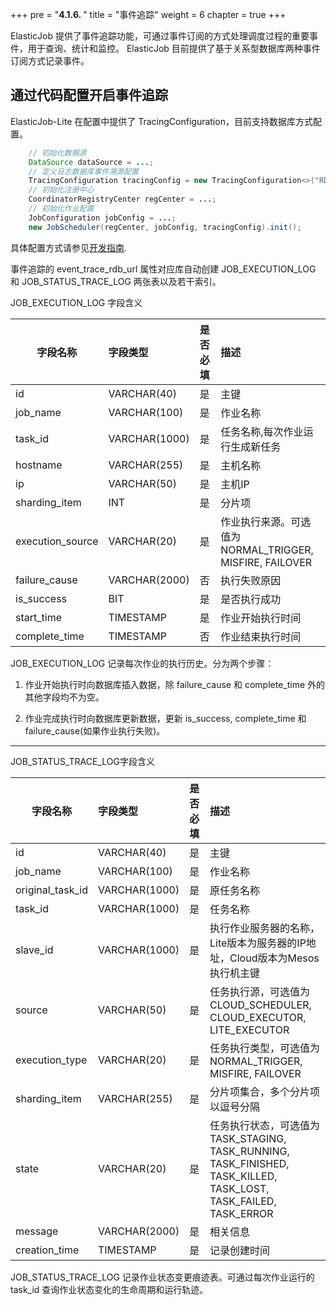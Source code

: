 +++
pre = "<b>4.1.6. </b>"
title = "事件追踪"
weight = 6
chapter = true
+++

ElasticJob 提供了事件追踪功能，可通过事件订阅的方式处理调度过程的重要事件，用于查询、统计和监控。
ElasticJob 目前提供了基于关系型数据库两种事件订阅方式记录事件。

## 通过代码配置开启事件追踪

ElasticJob-Lite 在配置中提供了 TracingConfiguration，目前支持数据库方式配置。

```java
    // 初始化数据源
    DataSource dataSource = ...;
    // 定义日志数据库事件溯源配置
    TracingConfiguration tracingConfig = new TracingConfiguration<>("RDB", dataSource);
    // 初始化注册中心
    CoordinatorRegistryCenter regCenter = ...;
    // 初始化作业配置
    JobConfiguration jobConfig = ...;
    new JobScheduler(regCenter, jobConfig, tracingConfig).init(); 
```

具体配置方式请参见[开发指南](/user-manual/job-config/).

事件追踪的 event_trace_rdb_url 属性对应库自动创建 JOB_EXECUTION_LOG 和 JOB_STATUS_TRACE_LOG 两张表以及若干索引。

JOB_EXECUTION_LOG 字段含义

| 字段名称           | 字段类型      | 是否必填 | 描述                                                                                             |
| ----------------- |:-------------|:--------|:------------------------------------------------------------------------------------------------|
|id                 |VARCHAR(40)   |是       | 主键                                                                                             |
|job_name           |VARCHAR(100)  |是       | 作业名称                                                                                          |
|task_id            |VARCHAR(1000) |是       | 任务名称,每次作业运行生成新任务                                                                      |
|hostname           |VARCHAR(255)  |是       | 主机名称                                                                                          |
|ip                 |VARCHAR(50)   |是       | 主机IP                                                                                            |
|sharding_item      |INT           |是       | 分片项                                                                                            |
|execution_source   |VARCHAR(20)   |是       | 作业执行来源。可选值为NORMAL_TRIGGER, MISFIRE, FAILOVER                                             |
|failure_cause      |VARCHAR(2000) |否       | 执行失败原因                                                                                       |
|is_success         |BIT           |是       | 是否执行成功                                                                                       |
|start_time         |TIMESTAMP     |是       | 作业开始执行时间                                                                                   |
|complete_time      |TIMESTAMP     |否       | 作业结束执行时间                                                                                   |


JOB_EXECUTION_LOG 记录每次作业的执行历史。分为两个步骤：

1. 作业开始执行时向数据库插入数据，除 failure_cause 和 complete_time 外的其他字段均不为空。

2. 作业完成执行时向数据库更新数据，更新 is_success, complete_time 和 failure_cause(如果作业执行失败)。

***

JOB_STATUS_TRACE_LOG字段含义

| 字段名称           | 字段类型      | 是否必填 | 描述                                                                                                                       |
| ----------------- |:-------------|:--------|:--------------------------------------------------------------------------------------------------------------------------|
|id                 |VARCHAR(40)   |是       | 主键                                                                                                                       |
|job_name           |VARCHAR(100)  |是       | 作业名称                                                                                                                    |
|original_task_id   |VARCHAR(1000) |是       | 原任务名称                                                                                                                  |
|task_id            |VARCHAR(1000) |是       | 任务名称                                                                                                                    |
|slave_id           |VARCHAR(1000) |是       | 执行作业服务器的名称，Lite版本为服务器的IP地址，Cloud版本为Mesos执行机主键                                                         |
|source             |VARCHAR(50)   |是       | 任务执行源，可选值为CLOUD_SCHEDULER, CLOUD_EXECUTOR, LITE_EXECUTOR                                                            |
|execution_type     |VARCHAR(20)   |是       | 任务执行类型，可选值为NORMAL_TRIGGER, MISFIRE, FAILOVER                                                                       |
|sharding_item      |VARCHAR(255)  |是       | 分片项集合，多个分片项以逗号分隔                                                                                                |
|state              |VARCHAR(20)   |是       | 任务执行状态，可选值为TASK_STAGING, TASK_RUNNING, TASK_FINISHED, TASK_KILLED, TASK_LOST, TASK_FAILED, TASK_ERROR              |
|message            |VARCHAR(2000) |是       | 相关信息                                                                                                                    |
|creation_time      |TIMESTAMP     |是       | 记录创建时间                                                                                                                 |

JOB_STATUS_TRACE_LOG 记录作业状态变更痕迹表。可通过每次作业运行的 task_id 查询作业状态变化的生命周期和运行轨迹。
